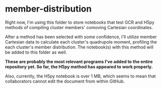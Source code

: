 # member-distribution

Right now, I'm using this folder to store notebooks that test GCR and H5py methods of compiling cluster members' comoving Cartesian coordinates.

After a method has been selected with some confidence, I'll utilize member Cartesian data to calculate each cluster's quadrupole moment,
profiling the each cluster's member distribution. The notebook(s) with this method will be added to this folder as well.

**These are probably the most relevant programs I've added to the entire repository yet. So far, the H5py method has appeared to work properly.**

Also, currently, the H5py notebook is over 1 MB, which seems to mean that collaborators cannot edit the document from within GitHub.

